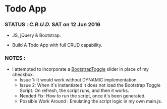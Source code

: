 # Todo App

### STATUS : *C.R.U.D.* SAT on 12 Jun 2016

* JS, jQuery & Bootstrap.

* Build A Todo App with full CRUD capability.

### NOTES :

* I attempted to incorporate a [BootstrapToggle](http://www.bootstraptoggle.com/#api) slider in place of my checkbox.  
  - Issue 1: It would work without DYNAMIC implementation.
  - Issue 2: When it's instantiated it does not load the Bootstrap Toggle Script. On refresh, the script runs, and then it works.
  - Needed Fix: How to run the script, once it's been generated.
  - Possible Work Around : Emulating the script logic in my own main.js.
